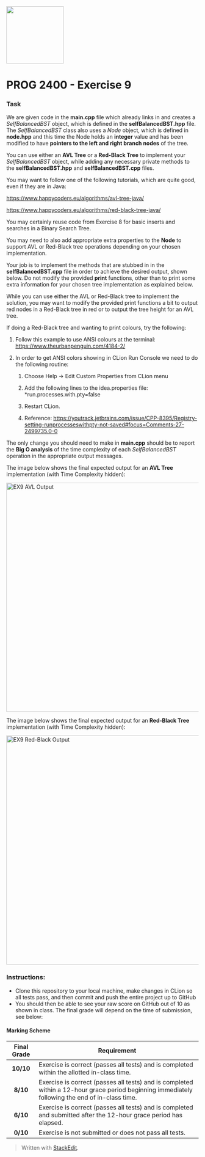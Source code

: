 <img width="150px" src="https://www.nscc.ca/img/aboutnscc/visual-identity-guidelines/artwork/nscc-jpeg.jpg" >

# PROG 2400 - Exercise 9


### Task
We  are given code in the **main.cpp** file which already links in and creates a *SelfBalancedBST* object, which is defined in the **selfBalancedBST.hpp** file. The *SelfBalancedBST* class also uses a *Node* object, which is defined in **node.hpp** and this time the Node holds an **integer** value and has been modified to have **pointers to the left and right branch nodes** of the tree. 

You can use either an **AVL Tree** or a **Red-Black Tree** to implement your *SelfBalancedBST* object, while adding any necessary private methods to the **selfBalancedBST.hpp**  and **selfBalancedBST.cpp** files. 

You may want to follow one of the following tutorials, which are quite good, even if they are in Java:

https://www.happycoders.eu/algorithms/avl-tree-java/

https://www.happycoders.eu/algorithms/red-black-tree-java/

You may certainly reuse code from Exercise 8 for basic inserts and searches in a Binary Search Tree.

You may need to also add appropriate extra properties to the **Node** to support AVL or Red-Black tree operations depending on your chosen implementation.

Your job is to implement the methods that are stubbed in in the **selfBalancedBST.cpp** file in order to achieve the desired output, shown below. Do not modify the provided **print** functions, other than to print some extra information for your chosen tree implementation as explained below.

While you can use either the AVL or Red-Black tree to implement the solution, you may want to modify the provided print functions a bit to output red nodes in a Red-Black tree in red or to output the tree height for an AVL tree.

If doing a Red-Black tree and wanting to print colours, try the following:

 1. Follow this example to use ANSI colours at the terminal: https://www.theurbanpenguin.com/4184-2/
 
 2. In order to get ANSI colors showing in CLion Run Console we need to do the following routine:
	 1. Choose Help -> Edit Custom Properties from CLion menu
	 2. Add the following lines to the idea.properties file:
			 *run.processes.with.pty=false
		
	 3. Restart CLion.
	 4.  Reference: https://youtrack.jetbrains.com/issue/CPP-8395/Registry-setting-runprocesseswithpty-not-saved#focus=Comments-27-2499735.0-0
  
The only change you should need to make in **main.cpp** should be to report the **Big O analysis** of the time complexity of each *SelfBalancedBST* operation in the appropriate output messages. 

The image below shows the final expected output for an **AVL Tree** implementation (with Time Complexity hidden):

<img width="600px" src="https://prog2400.netlify.app/ex9-output-AVL.png" alt="EX9 AVL Output">

The image below shows the final expected output for an **Red-Black Tree** implementation (with Time Complexity hidden):

<img width="600px" src="https://prog2400.netlify.app/ex9-output-Red-Black.png" alt="EX9 Red-Black Output">

### Instructions:
-   Clone this repository to your local machine, make changes in CLion so all tests pass, and then commit and push the entire project up to GitHub
-   You should then be able to see your raw score on GitHub out of 10 as shown in class. The final grade will depend on the time of submission, see below:

#### Marking Scheme
Final Grade | Requirement
:---: | ---
|**10/10** | Exercise is correct (passes all tests) and is completed within the allotted in-class time.
|**8/10** | Exercise is correct (passes all tests) and is completed within a 12-hour grace period beginning immediately following the end of in-class time.
|**6/10** | Exercise is correct (passes all tests) and is completed and submitted after the 12-hour grace period has elapsed.
|**0/10** | Exercise is not submitted or does not pass all tests.

> Written with [StackEdit](https://stackedit.io/).


